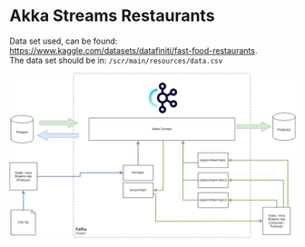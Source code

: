 # Akka Streams Restaurants

Data set used, can be found: https://www.kaggle.com/datasets/datafiniti/fast-food-restaurants.  
The data set should be in: `/scr/main/resources/data.csv`

![image info](./diagram/flow.png)